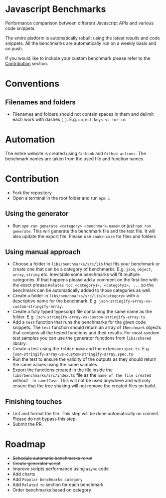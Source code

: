 # Javascript Benchmarks

Performance comparison between different Javascript APIs and various code snippets.

The entire platform is automatically rebuilt using the latest results and code snippets.
All the benchmarks are automatically run on a weekly basis and on push.

If you would like to include your custom benchmark please refer to the [Contribution](#Contribution) section.

# Conventions

## Filenames and folders

-   Filenames and folders should not contain spaces in them and delimit each work with dashes (`-`). E.g. `object-keys-vs-for-in`.

# Automation

The entire website is created using `Gitbook` and `Github actions`.
The benchmark names are taken from the used file and function names.

# Contribution

-   Fork the repository
-   Open a terminal in the root folder and run `npm i`

## Using the generator

-   Run `npm run generate <category> <benchmark-name>` or just `npm run generate`. This will generate the benchmark file and the test file. It will also update the export file. Please use `snake-case` for files and folders

## Using manual approach

-   Choose a folder in `libs/benchmarks/src/lib` that fits your benchmark or create one that can be a category of benchmarks. E.g. `json`, `object`, `array`, `string` etc. Inevitable some benchmarks will fit multiple categories. If that happens please add a comment on the first line with the exact phrase `Relates to: <category1>, <categoty2>, ...` so the benchmark can be automatically added to those categories as well.
-   Create a folder in `libs/benchmarks/src/lib/<category>` with a descriptive name for the benchmark. E.g. `json-stringify-array-vs-custom-stringify-array`.
-   Create a fully typed typescript file containing the same name as the folder. E.g. `json-stringify-array-vs-custom-stringify-array.ts`.
-   Add a `test` function that runs the benchmarks for the given code snippets. The `test` function should return an array of `IBenchmark` objects that contains all the tested functions and their results. For most random test samples you can use the generator functions from `libs/shared` library.
-   Create a test using the `folder name` and the extension `spec.ts`. E.g. `json-stringify-array-vs-custom-stringify-array.spec.ts`
-   Run the test to ensure the validity of the outputs as they should return the same values using the same samples.
-   Export the functions created in the file inside the `libs/benchmarks/src/index.ts` file as the `name of the file created` without `-` in `camelCase`. This will not be used anywhere and will only ensure that the tree shaking will not remove the created files on build.

## Finishing touches

-   Lint and format the file. This step will be done automatically on commit. Please do not bypass this step.
-   Submit the PR.

# Roadmap

-   ~~Schedule automatic benchmarks rerun~~
-   ~~Create generator script~~
-   Improve scripts performance using `async` code
-   Add charts
-   Add `Popular benchmarks category`
-   Add `Related to` section for each benchmark
-   Order benchmarks based on category
